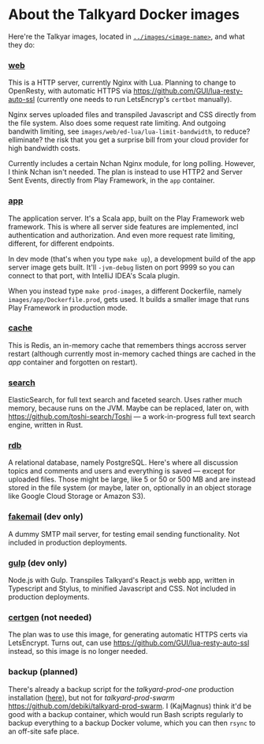 About the Talkyard Docker images
================================

Here're the Talkyar images, located in [`../images/<image-name>`](../images/), and what they do:


### [web](../images/web/)

This is a HTTP server, currently Nginx with Lua.
Planning to change to OpenResty, with automatic HTTPS via
https://github.com/GUI/lua-resty-auto-ssl (currently one
needs to run LetsEncryp's `certbot` manually).

Nginx serves uploaded files and transpiled Javascript and CSS directly
from the file system. Also does some request rate limiting.
And outgoing bandwith limiting, see `images/web/ed-lua/lua-limit-bandwidth`,
to reduce? elliminate? the risk that you get a surprise bill from your cloud provider
for high bandwidth costs.

Currently includes a certain Nchan Nginx module, for long polling.
However, I think Nchan isn't needed. The plan is instead to use HTTP2 and
Server Sent Events, directly from Play Framework, in the `app` container.


### [app](../images/app/)

The application server. It's a Scala app, built on the Play Framework web framework.
This is where all server side features are implemented, incl authentication and authorization.
And even more request rate limiting, different, for different endpoints.

In dev mode (that's when you type `make up`), a development build of the app server image gets
built. It'll `-jvm-debug` listen on port 9999 so you can connect to that port,
with IntelliJ IDEA's Scala plugin.

When you instead type `make prod-images`, a different Dockerfile, namely
`images/app/Dockerfile.prod`, gets used. It builds a smaller image that
runs Play Framework in production mode.


### [cache](../images/cache/)

This is Redis, an in-memory cache that remembers things accross server restart
(although currently most in-memory cached things are cached in the *app* container
and forgotten on restart).


### [search](../images/search/)

ElasticSearch, for full text search and faceted search.
Uses rather much memory, because runs on the JVM.
Maybe can be replaced, later on, with https://github.com/toshi-search/Toshi
— a work-in-progress full text search engine, written in Rust.


### [rdb](../images/rdb/)

A relational database, namely PostgreSQL. Here's where all discussion topics and comments and
users and everything is saved — except for uploaded files. Those might be large, like
5 or 50 or 500 MB and are instead stored in the file system (or maybe, later on,
optionally in an object storage like Google Cloud Storage or Amazon S3).


### [fakemail](../images/fakemail/) (dev only)

A dummy SMTP mail server, for testing email sending functionality. Not included in
production deployments.


### [gulp](../images/gulp/) (dev only)

Node.js with Gulp. Transpiles Talkyard's React.js webb app, written in Typescript and Stylus,
to minified Javascript and CSS. Not included in production deployments.


### [certgen](../images/certgen/) (not needed)

The plan was to use this image, for generating automatic HTTPS certs via LetsEncrypt.
Turns out, can use https://github.com/GUI/lua-resty-auto-ssl instead, so this image
is no longer needed.


### backup (planned)
<!-- ### [backup](../images/backup/) (planned) -->

There's already a backup script for the *talkyard-prod-one* production installation 
([here](https://github.com/debiki/talkyard-prod-one/blob/master/scripts/backup.sh)),
but not for *talkyard-prod-swarm* https://github.com/debiki/talkyard-prod-swarm.
I (KajMagnus) think it'd be good with a backup container,
which would run Bash scripts regularly to backup everything to a backup Docker volume,
which you can then `rsync` to an off-site safe place.
